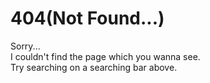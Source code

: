 # 404(Not Found...)
Sorry...  
I couldn't find the page which you wanna see.  
Try searching on a searching bar above.